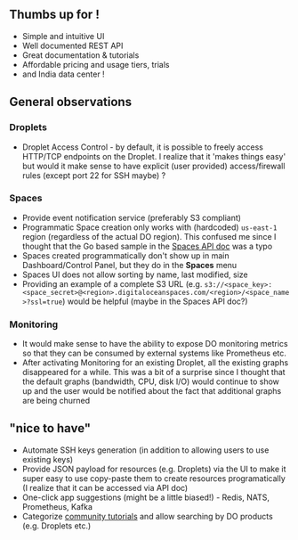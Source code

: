 ## Thumbs up for !

- Simple and intuitive UI
- Well documented REST API
- Great documentation & tutorials
- Affordable pricing and usage tiers, trials
- and India data center !

## General observations

### Droplets

- Droplet Access Control - by default, it is possible to freely access HTTP/TCP endpoints on the Droplet. I realize that it 'makes things easy' but would it make sense to have explicit (user provided) access/firewall rules (except port 22 for SSH maybe) ?

### Spaces

- Provide event notification service (preferably S3 compliant)
- Programmatic Space creation only works with (hardcoded) `us-east-1` region (regardless of the actual DO region). This confused me since I thought that the Go based sample in the [Spaces API doc](https://developers.digitalocean.com/documentation/spaces/#introduction) was a typo
- Spaces created programmatically don't show up in main Dashboard/Control Panel, but they do in the **Spaces** menu
- Spaces UI does not allow sorting by name, last modified, size
- Providing an example of a complete S3 URL (e.g. `s3://<space_key>:<space_secret>@<region>.digitaloceanspaces.com/<region>/<space_name>?ssl=true`) would be helpful (maybe in the Spaces API doc?) 

### Monitoring

- It would make sense to have the ability to expose DO monitoring metrics so that they can be consumed by external systems like Prometheus etc.
- After activating Monitoring for an existing Droplet, all the existing graphs disappeared for a while. This was a bit of a surprise since I thought that the default graphs (bandwidth, CPU, disk I/O) would continue to show up and the user would be notified about the fact that additional graphs are being churned

## "nice to have"

- Automate SSH keys generation (in addition to allowing users to use existing keys)
- Provide JSON payload for resources (e.g. Droplets) via the UI to make it super easy to use copy-paste them to create resources programatically (I realize that it can be accessed via API doc)
- One-click app suggestions (might be a little biased!) - Redis, NATS, Prometheus, Kafka
-  Categorize [community tutorials](https://www.digitalocean.com/community/tutorials) and allow searching by DO products (e.g. Droplets etc.)
